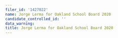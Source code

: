 ```yaml
---
filer_id: '1427022'
name: Jorge Lerma for Oakland School Board 2020
candidate_controlled_id: ''
data_warning: 
title: Jorge Lerma for Oakland School Board 2020
---
```


